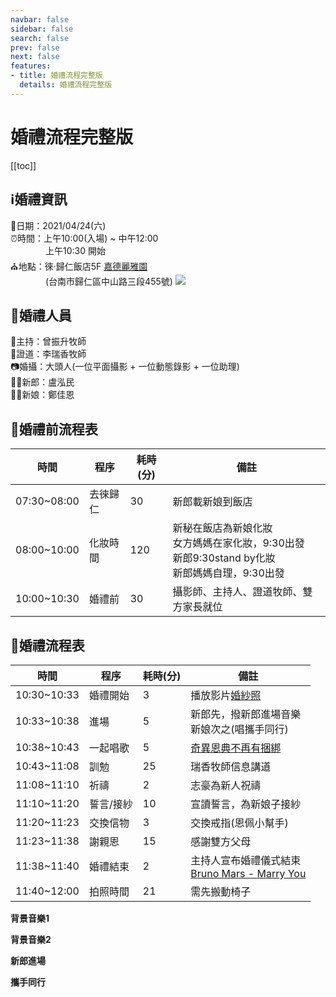```yaml
---
navbar: false
sidebar: false
search: false
prev: false
next: false
features:
- title: 婚禮流程完整版
  details: 婚禮流程完整版
---
```

# 婚禮流程完整版  

[[toc]]

## ℹ️婚禮資訊
📅日期：2021/04/24(六)  
⏰時間：上午10:00(入場) ~ 中午12:00  
&emsp;&emsp;&emsp;&emsp;上午10:30 開始  
⛪地點：徠·歸仁飯店5F [嘉德麗雅園](http://www.laihotel.com.tw/tw/misc/29)  
&emsp;&emsp;&emsp;&emsp;(台南市歸仁區中山路三段455號)
![](http://www.laihotel.com.tw/storage/misc/gallery/76a2bc9bebfa1b37e296597c627255c3.jpg)


## 🔔婚禮人員
🎤主持：曾振升牧師  
💑證道：李瑞香牧師  
📷婚攝：大頭人(一位平面攝影 + 一位動態錄影 + 一位助理)  
🤵🏻新郎：盧泓民  
👰🏻新娘：鄭佳恩


## 🧡婚禮前流程表 
|時間|程序|耗時(分)|備註|
|---|---|---|---|
|07:30~08:00|去徠歸仁|30|新郎載新娘到飯店|
|08:00~10:00|化妝時間|120|新秘在飯店為新娘化妝<br>女方媽媽在家化妝，9:30出發<br>新郎9:30stand by化妝<br>新郎媽媽自理，9:30出發|
|10:00~10:30|婚禮前|30|攝影師、主持人、證道牧師、雙方家長就位|

## 🧡婚禮流程表 
|時間|程序|耗時(分)|備註|
|---|---|---|---|
|10:30~10:33|婚禮開始|3|播放影片[婚紗照](https://youtu.be/NYe-enDiZL8 )|
|10:33~10:38|進場|5|新郎先，撥新郎進場音樂<br/>新娘次之(唱攜手同行)|
|10:38~10:43|一起唱歌|5|[奇異恩典不再有捆綁](https://www.youtube.com/watch?v=7BTAn9xvK8g)|
|10:43~11:08|訓勉|25|瑞香牧師信息講道|
|11:08~11:10|祈禱|2|志豪為新人祝禱|
|11:10~11:20|誓言/接紗|10|宣讀誓言，為新娘子接紗|
|11:20~11:23|交換信物|3|交換戒指(恩佩小幫手)|
|11:23~11:38|謝親恩|15|感謝雙方父母|
|11:38~11:40|婚禮結束|2|主持人宣布婚禮儀式結束<br/>[Bruno Mars - Marry You](https://www.youtube.com/watch?v=dElRVQFqj-k)|
|11:40~12:00|拍照時間|21|需先搬動椅子|
  
    
**背景音樂1**
<backgroundMusic1 />

**背景音樂2**
<backgroundMusic2 />

**新郎進場**
<enter/>

**攜手同行**
<GoHandInHand />
